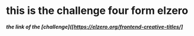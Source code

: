 # this is the challenge four form elzero 
***the link of the [challenge]([https://elzero.org/frontend-creative-titles/]***
